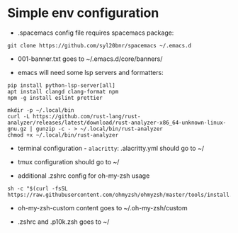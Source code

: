 # Simple env configuration

* .spacemacs config file requires spacemacs package:

```
git clone https://github.com/syl20bnr/spacemacs ~/.emacs.d
```

* 001-banner.txt goes to ~/.emacs.d/core/banners/

* emacs will need some lsp servers and formatters:

```
pip install python-lsp-server[all]
apt install clangd clang-format npm
npm -g install eslint prettier

mkdir -p ~/.local/bin
curl -L https://github.com/rust-lang/rust-analyzer/releases/latest/download/rust-analyzer-x86_64-unknown-linux-gnu.gz | gunzip -c - > ~/.local/bin/rust-analyzer
chmod +x ~/.local/bin/rust-analyzer
```

* terminal configuration - `alacritty`: .alacritty.yml should go to ~/

* tmux configuration should go to ~/

* additional .zshrc config for oh-my-zsh usage

```
sh -c "$(curl -fsSL https://raw.githubusercontent.com/ohmyzsh/ohmyzsh/master/tools/install.sh)"
```

* oh-my-zsh-custom content goes to ~/.oh-my-zsh/custom

* .zshrc and .p10k.zsh goes to ~/

